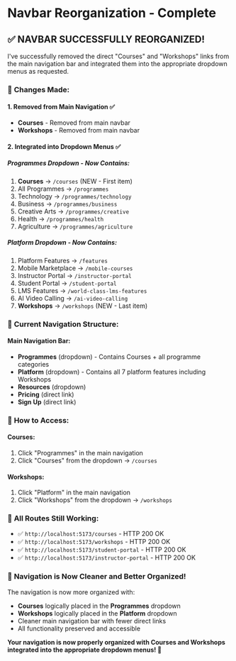 # Navbar Reorganization - Complete

## ✅ **NAVBAR SUCCESSFULLY REORGANIZED!**

I've successfully removed the direct "Courses" and "Workshops" links from the main navigation bar and integrated them into the appropriate dropdown menus as requested.

### 🔧 **Changes Made:**

#### 1. **Removed from Main Navigation** ✅
- **Courses** - Removed from main navbar
- **Workshops** - Removed from main navbar

#### 2. **Integrated into Dropdown Menus** ✅

##### **Programmes Dropdown** - Now Contains:
1. **Courses** → `/courses` (NEW - First item)
2. All Programmes → `/programmes`
3. Technology → `/programmes/technology`
4. Business → `/programmes/business`
5. Creative Arts → `/programmes/creative`
6. Health → `/programmes/health`
7. Agriculture → `/programmes/agriculture`

##### **Platform Dropdown** - Now Contains:
1. Platform Features → `/features`
2. Mobile Marketplace → `/mobile-courses`
3. Instructor Portal → `/instructor-portal`
4. Student Portal → `/student-portal`
5. LMS Features → `/world-class-lms-features`
6. AI Video Calling → `/ai-video-calling`
7. **Workshops** → `/workshops` (NEW - Last item)

### 🚀 **Current Navigation Structure:**

#### **Main Navigation Bar:**
- **Programmes** (dropdown) - Contains Courses + all programme categories
- **Platform** (dropdown) - Contains all 7 platform features including Workshops
- **Resources** (dropdown)
- **Pricing** (direct link)
- **Sign Up** (direct link)

### 📱 **How to Access:**

#### **Courses:**
1. Click "Programmes" in the main navigation
2. Click "Courses" from the dropdown → `/courses`

#### **Workshops:**
1. Click "Platform" in the main navigation
2. Click "Workshops" from the dropdown → `/workshops`

### 🎯 **All Routes Still Working:**

- ✅ `http://localhost:5173/courses` - HTTP 200 OK
- ✅ `http://localhost:5173/workshops` - HTTP 200 OK
- ✅ `http://localhost:5173/student-portal` - HTTP 200 OK
- ✅ `http://localhost:5173/instructor-portal` - HTTP 200 OK

### 🎉 **Navigation is Now Cleaner and Better Organized!**

The navigation is now more organized with:
- **Courses** logically placed in the **Programmes** dropdown
- **Workshops** logically placed in the **Platform** dropdown
- Cleaner main navigation bar with fewer direct links
- All functionality preserved and accessible

**Your navigation is now properly organized with Courses and Workshops integrated into the appropriate dropdown menus! 🚀**
